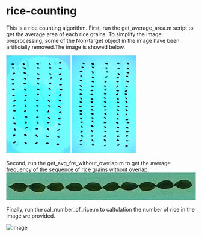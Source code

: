 # rice-counting
This is a rice counting algorithm. 
First, run the get_average_area.m script to get the average area of each rice grains. To simplify the image preprocessing, some of the Non-target object in the image have been artificially removed.The image is showed below.

![Image text](https://github.com/ChrisLinSJTU/rice-counting/raw/master/image-in-readme/img_area.png)

Second, run the get_avg_fre_without_overlap.m to get the average frequency of the sequence of rice grains without overlap.
![Image text](https://github.com/ChrisLinSJTU/rice-counting/raw/master/image-in-readme/img_get_base_freq.jpg)

Finally, run the cal_number_of_rice.m to caltulation the number of rice in the image we provided.

![image](https://github.com/ChrisLinSJTU/rice-counting/raw/master/image-in-readme/sample_img.jpg)
